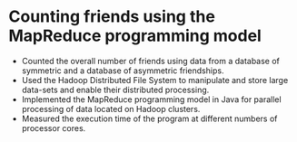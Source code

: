# Counting friends using the MapReduce programming model

- Counted the overall number of friends using data from a database of symmetric and a database of asymmetric friendships.
- Used the Hadoop Distributed File System to manipulate and store large data-sets and enable their distributed processing.
- Implemented the MapReduce programming model in Java for parallel processing of data located on Hadoop clusters.
- Measured the execution time of the program at different numbers of processor cores.

